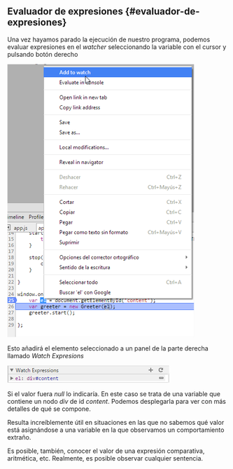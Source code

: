 ## Evaluador de expresiones {#evaluador-de-expresiones}

Una vez hayamos parado la ejecución de nuestro programa, podemos evaluar expresiones en el _watcher_ seleccionando la variable con el cursor y pulsando botón derecho

![](image031.png)

Esto añadirá el elemento seleccionado a un panel de la parte derecha llamado _Watch Expresions_

![](image032.png)

Si el valor fuera _null_ lo indicaría. En este caso se trata de una variable que contiene un nodo _div_ de id _content_. Podemos desplegarla para ver con más detalles de qué se compone.

Resulta increíblemente útil en situaciones en las que no sabemos qué valor está asignándose a una variable en la que observamos un comportamiento extraño.

Es posible, también, conocer el valor de una expresión comparativa, aritmética, etc. Realmente, es posible observar cualquier sentencia.